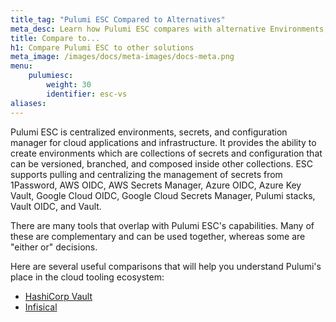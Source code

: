 ```yaml
---
title_tag: "Pulumi ESC Compared to Alternatives"
meta_desc: Learn how Pulumi ESC compares with alternative Environments, Secrets, and Configurations solutions.
title: Compare to...
h1: Compare Pulumi ESC to other solutions
meta_image: /images/docs/meta-images/docs-meta.png
menu:
    pulumiesc:
        weight: 30
        identifier: esc-vs
aliases:
---
```


Pulumi ESC is centralized environments, secrets, and configuration manager for cloud applications and infrastructure. It provides the ability to create environments which are collections of secrets and configuration that can be versioned, branched, and composed inside other collections. ESC supports pulling and centralizing the management of secrets from 1Password, AWS OIDC, AWS Secrets Manager, Azure OIDC, Azure Key Vault, Google Cloud OIDC, Google Cloud Secrets Manager, Pulumi stacks, Vault OIDC, and Vault.

There are many tools that overlap with Pulumi ESC's capabilities. Many
of these are complementary and can be used together, whereas some are "either or" decisions.

Here are several useful comparisons that will help you understand Pulumi's place in the cloud tooling ecosystem:

* [HashiCorp Vault](/docs/esc/vs/vault/)
* [Infisical](/docs/esc/vs/infisical/)
